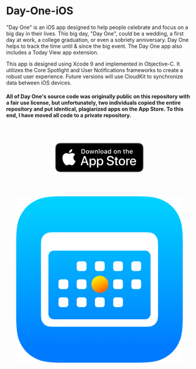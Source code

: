# Day-One-iOS
"Day One" is an iOS app designed to help people celebrate and focus on a big day in their lives. This big day, "Day One", could be a wedding, a first day at work, a college graduation, or even a sobriety anniversary. Day One helps to track the time until &amp; since the big event. The Day One app also includes a Today View app extension.

This app is designed using Xcode 9 and implemented in Objective-C. It utilizes the Core Spotlight and User Notifications frameworks to create a robust user experience. Future versions will use CloudKit to synchronize data between iOS devices.

#### All of Day One's source code was originally public on this repository with a fair use license, but unfortunately, two individuals copied the entire repository and put identical, plagiarized apps on the App Store. To this end, I have moved all code to a private repository.

<br></br>

<p align="center">
<a href="https://itunes.apple.com/us/app/day-one-life-event-tracker/id1323594374?ls=1&mt=8"><img src="Assets/DownloadOnTheAppStore.svg" alt="Download on the App Store"/></a>
</p>

<br></br>
  
<p align="center">
    <img src="Assets/AppIconRounded.png" width=450em>
</p>
